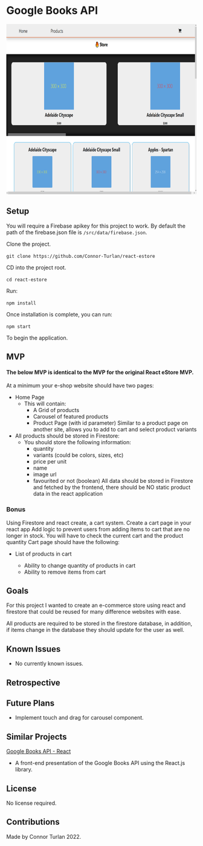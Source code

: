 # Google Books API

<img src="preview.png" height="450px" width="1200px" />

## Setup

You will require a Firebase apikey for this project to work. By default the path of the firebase.json file is `/src/data/firebase.json`.

Clone the project.

`git clone https://github.com/Connor-Turlan/react-estore`

CD into the project root.

`cd react-estore`

Run:

`npm install`

Once installation is complete, you can run:

`npm start`

To begin the application.

## MVP

#### The below MVP is identical to the MVP for the original React eStore MVP.

At a minimum your e-shop website should have two pages:

-   Home Page
    -   This will contain:
        -   A Grid of products
        -   Carousel of featured products
        -   Product Page (with id parameter) Similar to a product page on another site, allows you to add to cart and select product variants
-   All products should be stored in Firestore:
    -   You should store the following information:
        -   quantity
        -   variants (could be colors, sizes, etc)
        -   price per unit
        -   name
        -   image url
        -   favourited or not (boolean)
            All data should be stored in Firestore and fetched by the frontend, there should be NO static product data in the react application

### Bonus

Using Firestore and react create, a cart system. Create a cart page in your react app Add logic to prevent users from adding items to cart that are no longer in stock. You will have to check the current cart and the product quantity Cart page should have the following:

-   List of products in cart

    -   Ability to change quantity of products in cart
    -   Ability to remove items from cart

## Goals

For this project I wanted to create an e-commerce store using react and firestore that could be reused for many difference websites with ease.

All products are required to be stored in the firestore database, in addition, if items change in the database they should update for the user as well.

## Known Issues

-   No currently known issues.

## Retrospective

## Future Plans

-   Implement touch and drag for carousel component.

## Similar Projects

[Google Books API - React](https://github.com/Connor-Turlan/google-books-react)

-   A front-end presentation of the Google Books API using the React.js library.

## License

No license required.

## Contributions

Made by Connor Turlan 2022.
